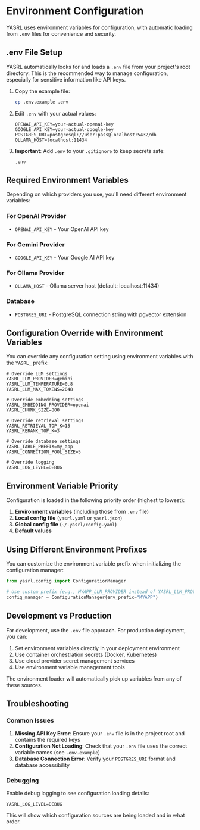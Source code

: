 # Environment Configuration

YASRL uses environment variables for configuration, with automatic loading from `.env` files for convenience and security.

## .env File Setup

YASRL automatically looks for and loads a `.env` file from your project's root directory. This is the recommended way to manage configuration, especially for sensitive information like API keys.

1. Copy the example file:
   ```bash
   cp .env.example .env
   ```

2. Edit `.env` with your actual values:
   ```env
   OPENAI_API_KEY=your-actual-openai-key
   GOOGLE_API_KEY=your-actual-google-key
   POSTGRES_URI=postgresql://user:pass@localhost:5432/db
   OLLAMA_HOST=localhost:11434
   ```

3. **Important**: Add `.env` to your `.gitignore` to keep secrets safe:
   ```gitignore
   .env
   ```

## Required Environment Variables

Depending on which providers you use, you'll need different environment variables:

### For OpenAI Provider
- `OPENAI_API_KEY` - Your OpenAI API key

### For Gemini Provider  
- `GOOGLE_API_KEY` - Your Google AI API key

### For Ollama Provider
- `OLLAMA_HOST` - Ollama server host (default: localhost:11434)

### Database
- `POSTGRES_URI` - PostgreSQL connection string with pgvector extension

## Configuration Override with Environment Variables

You can override any configuration setting using environment variables with the `YASRL_` prefix:

```env
# Override LLM settings
YASRL_LLM_PROVIDER=gemini
YASRL_LLM_TEMPERATURE=0.8
YASRL_LLM_MAX_TOKENS=2048

# Override embedding settings  
YASRL_EMBEDDING_PROVIDER=openai
YASRL_CHUNK_SIZE=800

# Override retrieval settings
YASRL_RETRIEVAL_TOP_K=15
YASRL_RERANK_TOP_K=3

# Override database settings
YASRL_TABLE_PREFIX=my_app
YASRL_CONNECTION_POOL_SIZE=5

# Override logging
YASRL_LOG_LEVEL=DEBUG
```

## Environment Variable Priority

Configuration is loaded in the following priority order (highest to lowest):

1. **Environment variables** (including those from `.env` file)
2. **Local config file** (`yasrl.yaml` or `yasrl.json`)
3. **Global config file** (`~/.yasrl/config.yaml`)
4. **Default values**

## Using Different Environment Prefixes

You can customize the environment variable prefix when initializing the configuration manager:

```python
from yasrl.config import ConfigurationManager

# Use custom prefix (e.g., MYAPP_LLM_PROVIDER instead of YASRL_LLM_PROVIDER)
config_manager = ConfigurationManager(env_prefix="MYAPP")
```

## Development vs Production

For development, use the `.env` file approach. For production deployment, you can:

1. Set environment variables directly in your deployment environment
2. Use container orchestration secrets (Docker, Kubernetes)
3. Use cloud provider secret management services
4. Use environment variable management tools

The environment loader will automatically pick up variables from any of these sources.

## Troubleshooting

### Common Issues

1. **Missing API Key Error**: Ensure your `.env` file is in the project root and contains the required keys
2. **Configuration Not Loading**: Check that your `.env` file uses the correct variable names (see `.env.example`)
3. **Database Connection Error**: Verify your `POSTGRES_URI` format and database accessibility

### Debugging

Enable debug logging to see configuration loading details:

```env
YASRL_LOG_LEVEL=DEBUG
```

This will show which configuration sources are being loaded and in what order.
